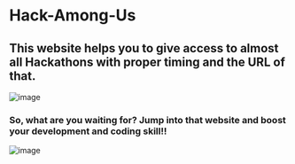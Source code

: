 # Hack-Among-Us
## This website helps you to give access to almost all Hackathons with proper timing and the URL of that.
![image](https://github.com/abhrajit2004/Hack-Among-Us/assets/116187246/d08d6510-66a6-4c98-be39-540edc6cb9e8)
### So, what are you waiting for? Jump into that website and boost your development and coding skill!!
![image](https://github.com/abhrajit2004/Hack-Among-Us/assets/116187246/f7c25d21-9d02-4bb2-9892-65cf46323c68)
